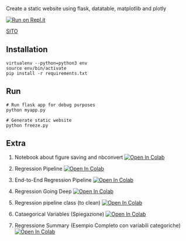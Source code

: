 Create a static website using flask, datatable, matplotlib and plotly

[![Run on Repl.it](https://repl.it/badge/github/visiont3lab/flask-static-website)](https://repl.it/github/visiont3lab/flask-static-website)

[SITO](https://visiont3lab.github.io/flask-static-website/)

## Installation

```
virtualenv --python=python3 env
source env/bin/activate
pip install -r requirements.txt
```

## Run 

```
# Run flask app for debug purposes
python myapp.py
```

```
# Generate static website
python freeze.py
```
## Extra 
1. Notebook about figure saving and nbconvert
<a href="https://colab.research.google.com/github/visiont3lab/flask-static-website/blob/master/save-notebook.ipynb" target="_parent"><img src="https://colab.research.google.com/assets/colab-badge.svg" alt="Open In Colab"/></a>

2. Regression Pipeline
<a href="https://colab.research.google.com/github/visiont3lab/flask-static-website/blob/master/regressione_pipeline.ipynb" target="_parent"><img src="https://colab.research.google.com/assets/colab-badge.svg" alt="Open In Colab"/></a>

3. End-to-End Regression Pipeline
<a href="https://colab.research.google.com/github/visiont3lab/flask-static-website/blob/master/End_to_End_Machine_Learning_Project.ipynb" target="_parent"><img src="https://colab.research.google.com/assets/colab-badge.svg" alt="Open In Colab"/></a>

4. Regression Going Deep
<a href="https://colab.research.google.com/github/visiont3lab/flask-static-website/blob/master/Regression_going_deep.ipynb" target="_parent"><img src="https://colab.research.google.com/assets/colab-badge.svg" alt="Open In Colab"/></a>


5. Regression pipeline class (to clean)
<a href="https://colab.research.google.com/github/visiont3lab/flask-static-website/blob/master/regressione_pipeline_to_clean.ipynb" target="_parent"><img src="https://colab.research.google.com/assets/colab-badge.svg" alt="Open In Colab"/></a>


6. Cataegorical Variables (Spiegazione)
<a href="https://colab.research.google.com/github/visiont3lab/flask-static-website/blob/master/Categorical_Variables.ipynb" target="_parent"><img src="https://colab.research.google.com/assets/colab-badge.svg" alt="Open In Colab"/></a>

7. Regressione Summary (Esempio Completo con variabili categoriche)
<a href="https://colab.research.google.com/github/visiont3lab/flask-static-website/blob/master/Regression_Code_Summary.ipynb" target="_parent"><img src="https://colab.research.google.com/assets/colab-badge.svg" alt="Open In Colab"/></a>


